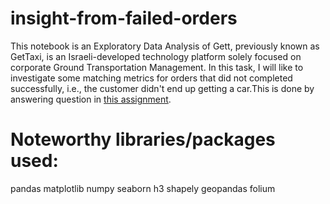 # insight-from-failed-orders
This notebook is an Exploratory Data Analysis of Gett, previously known as GetTaxi, is an Israeli-developed technology platform solely focused on corporate Ground Transportation Management. In this task, I will like to investigate some matching metrics for orders that did not completed successfully, i.e., the customer didn't end up getting a car.This is done by answering question in [this assignment](https://platform.stratascratch.com/data-projects/insights-failed-orders).

# Noteworthy libraries/packages used:
pandas
matplotlib
numpy
seaborn
h3
shapely
geopandas
folium
